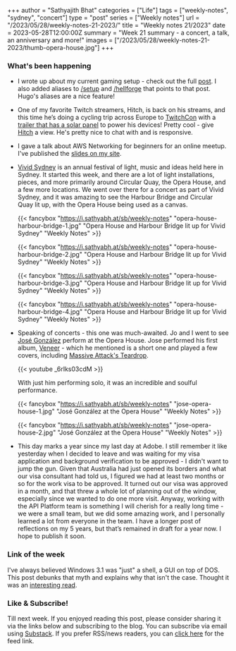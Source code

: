 +++
author = "Sathyajith Bhat"
categories = ["Life"]
tags = ["weekly-notes", "sydney", "concert"]
type = "post"
series = ["Weekly notes"]
url = "/2023/05/28/weekly-notes-21-2023/"
title = "Weekly notes 21/2023"
date = 2023-05-28T12:00:00Z
summary = "Week 21 summary - a concert, a talk, an anniversary and more!"
images = ["/2023/05/28/weekly-notes-21-2023/thumb-opera-house.jpg"]
+++

### What's been happening

* I wrote up about my current gaming setup - check out the full [post](/2023/05/23/hellforge-down-under/). I also added aliases to [/setup](/setup) and [/hellforge](/hellforge) that points to that post. Hugo's aliases are a nice feature!
* One of my favorite Twitch streamers, Hitch, is back on his streams, and this time he’s doing a cycling trip across Europe to [TwitchCon](https://www.twitchcon.com/en/paris-2023/) with a [trailer that has a solar panel](https://media.discordapp.net/attachments/552728538353106944/1107314089727893614/20230514_163006.jpg) to power his devices! Pretty cool - give [Hitch](https://www.twitch.tv/hitch) a view. He's pretty nice to chat with and is responsive.
* I gave a talk about AWS Networking for beginners for an online meetup. I've published the [slides on my site](https://slides.sathyasays.com/aws-networking/).
* [Vivid Sydney](https://www.vividsydney.com/) is an annual festival of light, music and ideas held here in Sydney. It started this week, and there are a lot of light installations, pieces, and more primarily around Circular Quay, the Opera House, and a few more locations. We went over there for a concert as part of Vivid Sydney, and it was amazing to see the Harbour Bridge and Circular Quay lit up, with the Opera House being used as a canvas.

    {{< fancybox "https://i.sathyabh.at/sb/weekly-notes" "opera-house-harbour-bridge-1.jpg" "Opera House and Harbour Bridge lit up for Vivid Sydney" "Weekly Notes" >}}

    {{< fancybox "https://i.sathyabh.at/sb/weekly-notes" "opera-house-harbour-bridge-2.jpg" "Opera House and Harbour Bridge lit up for Vivid Sydney" "Weekly Notes" >}}

    {{< fancybox "https://i.sathyabh.at/sb/weekly-notes" "opera-house-harbour-bridge-3.jpg" "Opera House and Harbour Bridge lit up for Vivid Sydney" "Weekly Notes" >}}

    {{< fancybox "https://i.sathyabh.at/sb/weekly-notes" "opera-house-harbour-bridge-4.jpg" "Opera House and Harbour Bridge lit up for Vivid Sydney" "Weekly Notes" >}}

* Speaking of concerts - this one was much-awaited. Jo and I went to see [José González](https://en.wikipedia.org/wiki/Jos%C3%A9_Gonz%C3%A1lez_(singer)) perform at the Opera House. Jose performed his first album, [Veneer](https://open.spotify.com/album/2e0BYdQ7VJlzSNHafdmfrl?autoplay=true) - which he mentioned is a short one and played a few covers, including [Massive Attack's Teardrop](https://www.youtube.com/watch?v=u7K72X4eo_s). 

    {{< youtube _6rIks03cdM >}}

    With just him performing solo, it was an incredible and soulful performance.

    {{< fancybox "https://i.sathyabh.at/sb/weekly-notes" "jose-opera-house-1.jpg" "José González at the Opera House" "Weekly Notes" >}}

    {{< fancybox "https://i.sathyabh.at/sb/weekly-notes" "jose-opera-house-2.jpg" "José González at the Opera House" "Weekly Notes" >}}

* This day marks a year since my last day at Adobe. I still remember it like yesterday when I decided to leave and was waiting for my visa application and background verification to be approved - I didn't want to jump the gun. Given that Australia had just opened its borders and what our visa consultant had told us, I figured we had at least two months or so for the work visa to be approved. It turned out our visa was approved in a month, and that threw a whole lot of planning out of the window, especially since we wanted to do one more visit. Anyway, working with the API Platform team is something I will cherish for a really long time - we were a small team, but we did some amazing work, and I personally learned a lot from everyone in the team. I have a longer post of reflections on my 5 years, but that’s remained in draft for a year now. I hope to publish it soon.


### Link of the week

I've always believed Windows 3.1 was "just" a shell, a GUI on top of DOS. This post debunks that myth and explains why that isn't the case. Thought it was an [interesting read](https://lunduke.locals.com/post/4037306/myth-windows-3-1-was-just-a-shell-on-top-of-dos).


### Like & Subscribe!

Till next week. If you enjoyed reading this post, please consider sharing it via the links below and subscribing to the blog. You can subscribe via email using [Substack](https://sathyabhat.substack.com/). If you prefer RSS/news readers, you can [click here](https://sathyabh.at/index.xml) for the feed link.